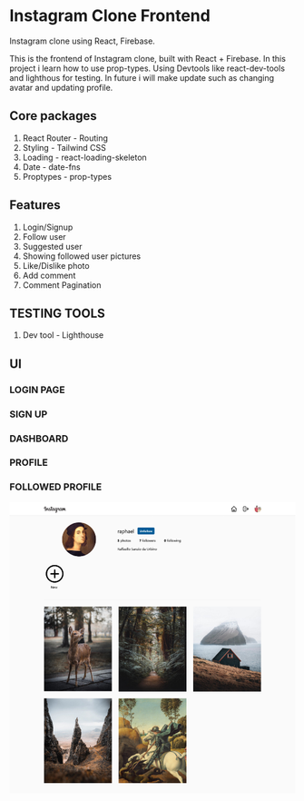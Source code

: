 # Instagram Clone Frontend


Instagram clone using  React, Firebase.

This is the frontend of Instagram clone, built with React + Firebase. In this project i learn how to use prop-types. Using Devtools like react-dev-tools and lighthous for testing. In future i will make update such as changing avatar and updating profile.

## Core packages

1. React Router - Routing
2. Styling - Tailwind CSS
3. Loading - react-loading-skeleton
4. Date - date-fns
5. Proptypes - prop-types

## Features

1. Login/Signup
2. Follow user
3. Suggested user
4. Showing followed user pictures
5. Like/Dislike photo
6. Add comment
7. Comment Pagination


## TESTING TOOLS

1. Dev tool - Lighthouse

## UI

### LOGIN PAGE

[](./screenshorts/login.png)

### SIGN UP

[](./screenshorts/signUpinstagram.png)

### DASHBOARD 

[](./screenshorts/instagram.png)

### PROFILE

[](./screenshorts/insprofile.png)

### FOLLOWED PROFILE

![followuser!](./screenshorts/followedprofile.png)
